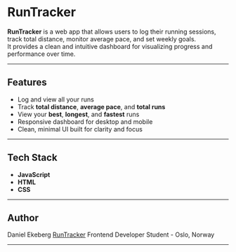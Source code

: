 # RunTracker

**RunTracker** is a web app that allows users to log their running sessions, track total distance, monitor average pace, and set weekly goals.  
It provides a clean and intuitive dashboard for visualizing progress and performance over time.

---

## Features

-  Log and view all your runs  
-  Track **total distance**, **average pace**, and **total runs**  
-  View your **best**, **longest**, and **fastest** runs  
-  Responsive dashboard for desktop and mobile  
-  Clean, minimal UI built for clarity and focus  

---

## Tech Stack

- **JavaScript**
- **HTML**
- **CSS**

---

## Author

Daniel Ekeberg
[RunTracker](https://runtracker-one.vercel.app/)
Frontend Developer Student - Oslo, Norway

---
